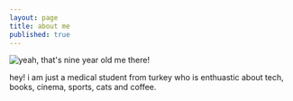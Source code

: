 ```yaml
---
layout: page
title: about me
published: true
---
```

![yeah, that's nine year old me there!]({{site.baseurl}}/bora1a.png)    

hey! i am just a medical student from turkey who is enthuastic about tech, books, cinema, sports, cats and coffee.
